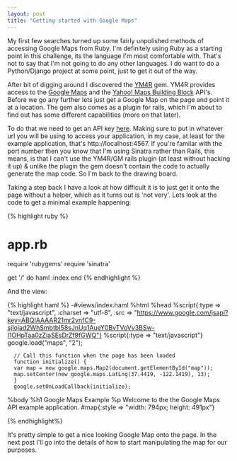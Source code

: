```yaml
---
layout: post
title: "Getting started with Google Maps"
---
```


My first few searches turned up some fairly unpolished methods of accessing Google Maps from Ruby. I'm definitely using Ruby as a starting point in this challenge, its the language I'm most comfortable with. That's not to say that I'm not going to do any other languages. I do want to do a Python/Django project at some point, just to get it out of the way.
<!--more-->
After bit of digging around I discovered the <a href="http://www.gemcutter.org/gems/ym4r">YM4R</a> gem. YM4R provides access to the <a href="http://www.google.com/apis/maps/documentation/">Google Maps</a> and the <a href="http://developer.yahoo.com/maps/index.html">Yahoo! Maps Building Block</a> API's. Before we go any further lets just get a Google Map on the page and point it at a location. The gem also comes as a plugin for rails, which I'm about to find out has some different capabilities (more on that later).

To do that we need to get an API key <a href="http://www.google.com/apis/maps/signup.html">here</a>. Making sure to put in whatever url you will be using to access your application, in my case, at least for the example application, that's http://localhost:4567. If you're familar with the port number then you know that I'm using Sinatra rather than Rails, this means, is that I can't use the YM4R/GM rails plugin (at least without hacking it up) &amp; unlike the plugin the gem doesn't contain the code to actually generate the map code. So I'm back to the drawing board.

Taking a step back I have a look at how difficult it is to just get it onto the page without a helper, which as it turns out is 'not very'. Lets look at the code to get a minimal example happening:

{% highlight ruby %}
# app.rb
require 'rubygems'
require 'sinatra'

get '/' do
  haml :index
end
{% endhighlight %}

And the view:

{% highlight haml %}
-#views/index.haml
%html
  %head
    %script{:type => "text/javascript", :charset => "utf-8", :src => "https://www.google.com/jsapi?key=ABQIAAAAR21mr2vnfC9-sjIojad2WhSmbtbI58sJnUq1AueY0BvTVoVv3BSw-I1OHpTaa0zZiaSEsDrZf9fGWQ"}
    %script{:type => "text/javascript"}
      google.load("maps", "2");

      // Call this function when the page has been loaded
      function initialize() {
      var map = new google.maps.Map2(document.getElementById("map"));
      map.setCenter(new google.maps.LatLng(37.4419, -122.1419), 13);
      }
      google.setOnLoadCallback(initialize);
  %body
    %h1 Google Maps Example
    %p Welcome to the the Google Maps API example application.
    #map{:style => "width: 794px; height: 491px"}

{% endhighlight%}

It's pretty simple to get a nice looking Google Map onto the page. In the next post I'll go into the details of how to start manipulating the map for our purposes.
